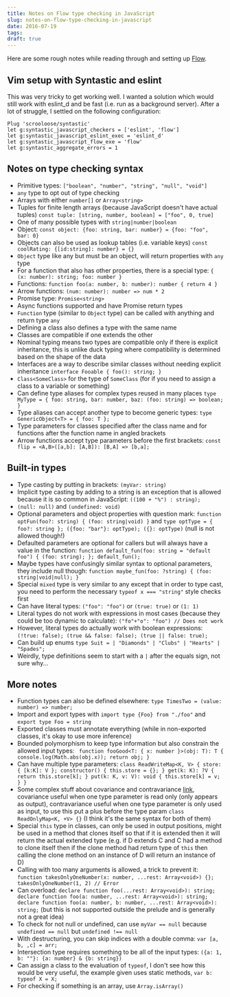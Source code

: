 ```yaml
---
title: Notes on Flow type checking in JavaScript
slug: notes-on-flow-type-checking-in-javascript
date: 2016-07-19
tags: 
draft: true
---
```


Here are some rough notes while reading through and setting up [Flow](https://flowtype.org/).

<!--more-->

## Vim setup with Syntastic and eslint

This was very tricky to get working well. I wanted a solution which would still work with eslint_d and be fast (i.e. run as a background server). After a lot of struggle, I settled on the following configuration:

```
Plug 'scrooloose/syntastic'
let g:syntastic_javascript_checkers = ['eslint', 'flow']
let g:syntastic_javascript_eslint_exec = 'eslint_d'
let g:syntastic_javascript_flow_exe = 'flow'
let g:syntastic_aggregate_errors = 1
```

## Notes on type checking syntax

- Primitive types: `["boolean", "number", "string", "null", "void"]`
- `any` type to opt out of type checking
- Arrays with either `number[]` or `Array<string>`
- Tuples for finite length arrays (because JavaScript doesn't have actual tuples) `const tuple: [string, number, boolean] = ["foo", 0, true]`
- One of many possible types with `string|number|boolean`
- Object: `const object: {foo: string, bar: number} = {foo: "foo", bar: 0}`
- Objects can also be used as lookup tables (i.e. variable keys) `const coolRating: {[id:string]: number} = {}`
- `Object` type like any but must be an object, will return properties with `any` type
- For a function that also has other properties, there is a special type: `{ (x: number): string; foo: number }`
- Functions: `function foo(a: number, b: number): number { return 4 }`
- Arrow functions: `(num: number): number => num * 2`
- Promise type: `Promise<string>`
- Async functions supported and have Promise return types
- `Function` type (similar to `Object` type) can be called with anything and return type `any`
- Defining a class also defines a type with the same name
- Classes are compatible if one extends the other
- Nominal typing means two types are compatible only if there is explicit inheritance, this is unlike duck typing where compatibility is determined based on the shape of the data
- Interfaces are a way to describe similar classes without needing explicit inheritance `interface Fooable { foo(): string; }`
- `Class<SomeClass>` for the type of `SomeClass` (for if you need to assign a class to a variable or something)
- Can define type aliases for complex types reused in many places `type MyType = { foo: string, bar: number, baz: (foo: string) => boolean; }`
- Type aliases can accept another type to become generic types: `type GenericObject<T> = { foo: T };`
- Type parameters for classes specified after the class name and for functions after the function name in angled brackets
- Arrow functions accept type parameters before the first brackets: `const flip = <A,B>([a,b]: [A,B]): [B,A] => [b,a];`

## Built-in types

- Type casting by putting in brackets: `(myVar: string)`
- Implicit type casting by adding to a string is an exception that is allowed because it is so common in JavaScript: `((100 + "%") : string);`
- `(null: null)` and `(undefined: void)`
- Optional parameters and object properties with question mark: `function optFun(foo?: string) { (foo: string|void) }` and `type optType = { foo?: string }; ({foo: "bar"}: optType); ({}: optType)` (null is not allowed though!)
- Defaulted parameters are optional for callers but will always have a value in the function: `function default_fun(foo: string = "default foo") { (foo: string); }; default_fun();`
- Maybe types have confusingly similar syntax to optional parameters, they include null though: `function maybe_fun(foo: ?string) { (foo: string|void|null); }`
- Special `mixed` type is very similar to any except that in order to type cast, you need to perform the necessary `typeof x === "string"` style checks first
- Can have literal types: `("foo": "foo")` or `(true: true)` or `(1: 1)`
- Literal types do not work with expressions in most cases (because they could be too dynamic to calculate): `("fo"+"o": "foo") // Does not work`
- However, literal types do actually work with boolean expressions: `(!true: false); (true && false: false); (true || false: true);`
- Can build up enums `type Suit = | "Diamonds" | "Clubs" | "Hearts" | "Spades";`
- Weirdly, type definitions seem to start with a `|` after the equals sign, not sure why...

## More notes

- Function types can also be defined elsewhere: `type TimesTwo = (value: number) => number;`
- Import and export types with `import type {Foo} from "./foo"` and `export type Foo = string`
- Exported classes must annotate everything (while in non-exported classes, it's okay to use more inference)
- Bounded polymorphism to keep type information but also constrain the allowed input types: ` function fooGood<T: { x: number }>(obj: T): T { console.log(Math.abs(obj.x)); return obj; }`
- Can have multiple type parameters: `class ReadWriteMap<K, V> { store: { [k:K]: V }; constructor() { this.store = {}; } get(k: K): ?V { return this.store[k]; } put(k: K, v: V): void { this.store[k] = v; } }`
- Some complex stuff about covariance and contravariance [link](https://flowtype.org/docs/classes.html#polymorphism-and-type-parameter-variance), covariance useful when one type parameter is read only (only appears as output), contravariance useful when one type parameter is only used as input, to use this put a plus before the type param `class ReadOnlyMap<K, +V> {}` (I think it's the same syntax for both of them)
- Special `this` type in classes, can only be used in output positions, might be used in a method that clones itself so that if it is extended then it will return the actual extended type (e.g. if D extends C and C had a method to clone itself then if the clone method had return type of `this` then calling the clone method on an instance of D will return an instance of D)
- Calling with too many arguments is allowed, a trick to prevent it: `function takesOnlyOneNumber(x: number, ...rest: Array<void>) {}; takesOnlyOneNumber(1, 2) // Error`
- Can overload: `declare function foo(...rest: Array<void>): string; declare function foo(a: number, ...rest: Array<void>): string; declare function foo(a: number, b: number, ...rest: Array<void>): string;` (but this is not supported outside the prelude and is generally not a great idea)
- To check for not null or undefined, can use `myVar == null` because `undefined == null` but `undefined !== null`
- With destructuring, you can skip indices with a double comma: `var [a, b, ,c] = arr;`
- Intersection type requires something to be all of the input types: `({a: 1, b: ""}: {a: number} & {b: string})`
- Can assign a class to the evaluation of `typeof`, I don't see how this would be very useful, the example given uses static methods, `var b: typeof X = X;`
- For checking if something is an array, use `Array.isArray()`
